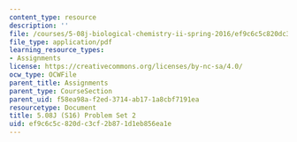 ```yaml
---
content_type: resource
description: ''
file: /courses/5-08j-biological-chemistry-ii-spring-2016/ef9c6c5c820dc3cf2b871d1eb856ea1e_MIT5_08jS16ps2.pdf
file_type: application/pdf
learning_resource_types:
- Assignments
license: https://creativecommons.org/licenses/by-nc-sa/4.0/
ocw_type: OCWFile
parent_title: Assignments
parent_type: CourseSection
parent_uid: f58ea98a-f2ed-3714-ab17-1a8cbf7191ea
resourcetype: Document
title: 5.08J (S16) Problem Set 2
uid: ef9c6c5c-820d-c3cf-2b87-1d1eb856ea1e
---
```

